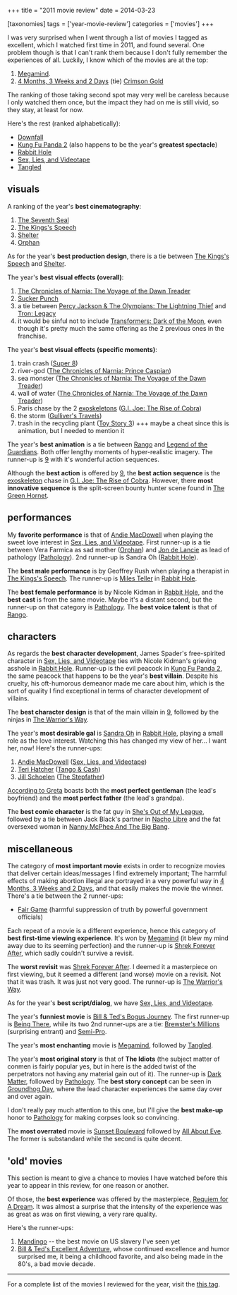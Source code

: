 +++
title = "2011 movie review"
date = 2014-03-23

[taxonomies]
tags = ['year-movie-review']
categories = ['movies']
+++

I was very surprised when I went through a list of movies I tagged as
excellent, which I watched first time in 2011, and found several. One
problem though is that I can't rank them because I don't fully
remember the experiences of all. Luckily, I know which of the movies are
at the top:

1.  [Megamind].
2.  [4 Months, 3 Weeks and 2 Days] (tie) [Crimson Gold]

The ranking of those taking second spot may very well be careless
because I only watched them once, but the impact they had on me is still
vivid, so they stay, at least for now.

Here's the rest (ranked alphabetically):

-   [Downfall]
-   [Kung Fu Panda 2] (also happens to be the year's **greatest
    spectacle**)
-   [Rabbit Hole]
-   [Sex, Lies, and Videotape]
-   [Tangled]

## visuals

A ranking of the year's **best cinematography**:

1.  [The Seventh Seal]
2.  [The Kings's Speech]
3.  [Shelter]
4.  [Orphan]

As for the year's **best production design**, there is a tie between
[The Kings's Speech] and [Shelter].

The year's **best visual effects (overall)**:

1.  [The Chronicles of Narnia: The Voyage of the Dawn Treader]
2.  [Sucker Punch]
3.  a tie between [Percy Jackson & The Olympians: The Lightning Thief]
    and [Tron: Legacy]
4.  it would be sinful not to include [Transformers: Dark of the Moon],
    even though it's pretty much the same offering as the 2 previous
    ones in the franchise.

The year's **best visual effects (specific moments)**:

1.  train crash ([Super 8])
2.  river-god ([The Chronicles of Narnia: Prince Caspian])
3.  sea monster ([The Chronicles of Narnia: The Voyage of the Dawn
    Treader])
4.  wall of water ([The Chronicles of Narnia: The Voyage of the Dawn
    Treader])
5.  Paris chase by the 2 [exoskeletons] ([G.I. Joe: The Rise of Cobra])
6.  the storm ([Gulliver's Travels])
7.  trash in the recycling plant ([Toy Story 3]) +++ maybe a cheat since
    this is animation, but I needed to mention it

The year's **best animation** is a tie between [Rango] and [Legend of
the Guardians]. Both offer lengthy moments of hyper-realistic imagery.
The runner-up is [9] with it's wonderful action sequences.

Although the **best action** is offered by [9], the **best action
sequence** is the [exoskeleton][exoskeletons] chase in [G.I. Joe: The
Rise of Cobra]. However, there **most innovative sequence** is the
split-screen bounty hunter scene found in [The Green Hornet].

## performances

My **favorite performance** is that of [Andie MacDowell] when playing
the sweet love interest in [Sex, Lies, and Videotape]. First runner-up
is a tie between Vera Farmica as sad mother ([Orphan]) and [Jon de
Lancie] as lead of pathology ([Pathology]). 2nd runner-up is Sandra Oh
([Rabbit Hole]).

The **best male performance** is by Geoffrey Rush when playing a
therapist in [The Kings's Speech].
The runner-up is [Miles Teller] in [Rabbit Hole].

The **best female performance** is by Nicole Kidman in [Rabbit Hole],
and the **best cast** is from the same movie. Maybe it's a distant
second, but the runner-up on that category is [Pathology]. The **best
voice talent** is that of [Rango].

## characters

As regards the **best character development**, James Spader's
free-spirited character in [Sex, Lies, and Videotape] ties with Nicole
Kidman's grieving asshole in [Rabbit Hole]. Runner-up is the evil
peacock in [Kung Fu Panda 2], the same peacock that happens to be the
year's **best villain**. Despite his cruelty, his oft-humorous demeanor
made me care about him, which is the sort of quality I find exceptional
in terms of character development of villains.

The **best character design** is that of the main villain in [9],
followed by the ninjas in [The Warrior's Way].

The year's **most desirable gal** is [Sandra Oh] in [Rabbit Hole],
playing a small role as the love interest. Watching this has changed my
view of her... I want her, now! Here's the runner-ups:

1.  [Andie MacDowell] ([Sex, Lies, and Videotape])
2.  [Teri Hatcher] ([Tango & Cash])
3.  [Jill Schoelen] ([The Stepfather])

[According to Greta] boasts both the **most perfect gentleman** (the
lead's boyfriend) and the **most perfect father** (the lead's
grandpa).

The **best comic character** is the fat guy in [She's Out of My
League], followed by a tie between Jack Black's partner in [Nacho
Libre] and the fat oversexed woman in [Nanny McPhee And The Big Bang].

## miscellaneous

The category of **most important movie** exists in order to recognize
movies that deliver certain ideas/messages I find extremely important;
The harmful effects of making abortion illegal are portrayed in a very
powerful way in [4 Months, 3 Weeks and 2 Days], and that easily makes
the movie the winner. There's a tie between the 2 runner-ups:

-   [Fair Game] (harmful suppression of truth by powerful government
    officials)

Each repeat of a movie is a different experience, hence this category of
**best first-time viewing experience**. It's won by [Megamind] (it blew
my mind away due to its seeming perfection) and the runner-up is [Shrek
Forever After], which sadly couldn't survive a revisit.

The **worst revisit** was [Shrek Forever After]. I deemed it a
masterpiece on first viewing, but it seemed a different (and worse)
movie on a revisit. Not that it was trash. It was just not very good.
The runner-up is [The Warrior's Way].

As for the year's **best script/dialog**, we have [Sex, Lies, and Videotape].

The year's **funniest movie** is [Bill & Ted's Bogus Journey]. The
first runner-up is [Being There], while its two 2nd runner-ups are a
tie: [Brewster's Millions] (surprising entrant) and [Semi-Pro].

The year's **most enchanting** movie is [Megamind], followed by
[Tangled].

The year's **most original story** is that of **The Idiots** (the
subject matter of conmen is fairly popular yes, but in here is the added
twist of the perpetrators not having any material gain out of it). The
runner-up is [Dark Matter], followed by [Pathology]. The **best story
concept** can be seen in [Groundhog Day], where the lead character
experiences the same day over and over again.

I don't really pay much attention to this one, but I'll give the
**best make-up** honor to [Pathology] for making corpses look so
convincing.

The **most overrated** movie is [Sunset Boulevard] followed by [All
About Eve]. The former is substandard while the second is quite decent.

## 'old' movies

This section is meant to give a chance to movies I have watched before
this year to appear in this review, for one reason or another.

Of those, the **best experience** was offered by the masterpiece,
[Requiem for A Dream]. It was almost a surprise that the intensity of
the experience was as great as was on first viewing, a very rare
quality.

Here's the runner-ups:

1.  [Mandingo] -- the best movie on US slavery I've seen yet
3.  [Bill & Ted's Excellent Adventure], whose continued excellence and
    humor surprised me, it being a childhood favorite, and also being
    made in the 80's, a bad movie decade.

---

For a complete list of the movies I reviewed for the year, visit the
[this tag].

[Megamind]: @/megamind-2010.md
[4 Months, 3 Weeks and 2 Days]: @/4-months-3-weeks-and-2-days-2007.md
[Crimson Gold]: @/crimson-gold-2003.md
[Downfall]: @/downfall-2004.md
[Kung Fu Panda 2]: @/kung-fu-panda-2-2011.md
[Rabbit Hole]: @/rabbit-hole-2010.md
[Sex, Lies, and Videotape]: @/sex-lies-and-videotape-1989.md
[Tangled]: @/tangled-2010.md
[The Seventh Seal]: @/the-seventh-seal-1957.md
[The Kings's Speech]: @/the-king-s-speech-2010.md
[Shelter]: @/shelter-2010.md
[Orphan]: @/orphan-2009.md
[The Chronicles of Narnia: The Voyage of the Dawn Treader]: @/the-chronicles-of-narnia-the-voyage-of-the-dawn-treader-2010.md
[Sucker Punch]: @/sucker-punch-2011.md
[Percy Jackson & The Olympians: The Lightning Thief]: @/percy-jackson-the-olympians-the-lightning-thief-2010.md
[Tron: Legacy]: @/tron-legacy-2010.md
[Transformers: Dark of the Moon]: @/transformers-dark-of-the-moon-2011.md
[Super 8]: @/super-8-2011.md
[The Chronicles of Narnia: Prince Caspian]: @/the-chronicles-of-narnia-prince-caspian-2008.md
[exoskeletons]: http://en.wikipedia.org/wiki/Powered_exoskeleton
[G.I. Joe: The Rise of Cobra]: @/g-i-joe-the-rise-of-cobra-2009.md
[Gulliver's Travels]: @/gulliver-s-travels-2010.md
[Toy Story 3]: @/toy-story-3-2010.md
[Rango]: @/rango-2011.md
[Legend of the Guardians]: @/legend-of-the-guardians-the-owls-of-ga-hoole-2010.md
[9]: @/9-2009.md
[The Green Hornet]: @/the-green-hornet-2011.md
[Andie MacDowell]: http://en.wikipedia.org/wiki/Andie_MacDowell
[Jon de Lancie]: http://en.wikipedia.org/wiki/John_de_Lancie
[Pathology]: @/pathology-2008.md
[Miles Teller]: http://en.wikipedia.org/wiki/Miles_Teller
[Lennie James]: http://en.wikipedia.org/wiki/Lennie_James
[Get Him to the Greek]: @/get-him-to-the-greek-2010.md
[The Warrior's Way]: @/the-warrior-s-way-2010.md
[Sandra Oh]: http://en.wikipedia.org/wiki/Sandra_Oh
[Teri Hatcher]: http://en.wikipedia.org/wiki/Teri_Hatcher
[Tango & Cash]: @/tango-cash-1989.md
[Jill Schoelen]: http://en.wikipedia.org/wiki/Jill_Schoelen
[The Stepfather]: @/the-stepfather-1987.md
[According to Greta]: @/according-to-greta-2009.md
[She's Out of My League]: @/she-s-out-of-my-league-2010.md
[Nacho Libre]: @/nacho-libre-2006.md
[Nanny McPhee And The Big Bang]: @/nanny-mcphee-and-the-big-bang-2010.md
[Fair Game]: @/fair-game.md
[Shrek Forever After]: @/shrek-forever-after-2010.md
[Bill & Ted's Bogus Journey]: @/bill-ted-s-bogus-journey-1991.md
[Being There]: @/being-there-1979.md
[Brewster's Millions]: @/brewster-s-millions-1985.md
[Semi-Pro]: @/semi-pro-2008.md
[Dark Matter]: @/dark-matter-2007.md
[Groundhog Day]: @/groundhog-day-1993.md
[Sunset Boulevard]: @/sunset-boulevard-1950.md
[All About Eve]: @/all-about-eve-1950.md
[Requiem for A Dream]: @/requiem-for-a-dream-2000.md
[Mandingo]: @/mandingo-1975.md
[The Bourne Supremacy]: @/the-bourne-supremacy-2004.md
[Bill & Ted's Excellent Adventure]: @/bill-ted-s-excellent-adventure-1989.md
[this tag]: http://tshepang.github.io/tags/2011-movie
